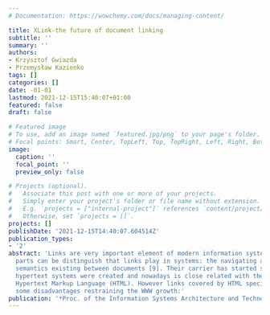 ```yaml
---
# Documentation: https://wowchemy.com/docs/managing-content/

title: XLink-the future of document linking
subtitle: ''
summary: ''
authors:
- Krzysztof Gwiazda
- Przemysław Kazienko
tags: []
categories: []
date: -01-01
lastmod: 2021-12-15T15:40:07+01:00
featured: false
draft: false

# Featured image
# To use, add an image named `featured.jpg/png` to your page's folder.
# Focal points: Smart, Center, TopLeft, Top, TopRight, Left, Right, BottomLeft, Bottom, BottomRight.
image:
  caption: ''
  focal_point: ''
  preview_only: false

# Projects (optional).
#   Associate this post with one or more of your projects.
#   Simply enter your project's folder or file name without extension.
#   E.g. `projects = ["internal-project"]` references `content/project/deep-learning/index.md`.
#   Otherwise, set `projects = []`.
projects: []
publishDate: '2021-12-15T14:40:07.604514Z'
publication_types:
- '2'
abstract: 'Links are very important element of modern information systems. Two basic
  parts can be distinguish that links play in systems: the navigating and expressing
  semantics existing between documents [9]. Their carrier has started since simple
  hypertext systems were created and nowadays is close related with the web and the
  Hypertext Markup Language (HTML). However links covered by HTML specification have
  some disadvantages restraining the WWW growth:'
publication: '*Proc. of the Information Systems Architecture and Technology ISAT*'
---
```

